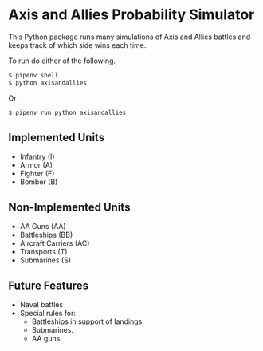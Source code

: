 # Axis and Allies Probability Simulator

This Python package runs many simulations of Axis and Allies battles and keeps track of which side wins each time.

To run do either of the following.

```zsh
$ pipenv shell
$ python axisandallies
```

Or

```zsh
$ pipenv run python axisandallies
```

## Implemented Units

- Infantry (I)
- Armor (A)
- Fighter (F)
- Bomber (B)

## Non-Implemented Units

- AA Guns (AA)
- Battleships (BB)
- Aircraft Carriers (AC)
- Transports (T)
- Submarines (S)

## Future Features

- Naval battles
- Special rules for:
  - Battleships in support of landings.
  - Submarines.
  - AA guns.

